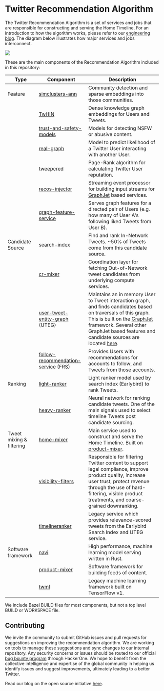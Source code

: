 # Twitter Recommendation Algorithm

The Twitter Recommendation Algorithm is a set of services and jobs that are responsible for constructing and serving the
Home Timeline. For an introduction to how the algorithm works, please refer to our [engineering blog](https://blog.twitter.com/engineering/en_us/topics/open-source/2023/twitter-recommendation-algorithm). The
diagram below illustrates how major services and jobs interconnect.

![](docs/system-diagram.png)

These are the main components of the Recommendation Algorithm included in this repository:

| Type | Component | Description |
|------------|------------|------------|
| Feature | [simclusters-ann](simclusters-ann/README.md) | Community detection and sparse embeddings into those communities. |
|         | [TwHIN](https://github.com/twitter/the-algorithm-ml/blob/main/projects/twhin/README.md) | Dense knowledge graph embeddings for Users and Tweets. |
|         | [trust-and-safety-models](trust_and_safety_models/README.md) | Models for detecting NSFW or abusive content. |
|         | [real-graph](src/scala/com/twitter/interaction_graph/README.md) | Model to predict likelihood of a Twitter User interacting with another User. |
|         | [tweepcred](src/scala/com/twitter/graph/batch/job/tweepcred/README) | Page-Rank algorithm for calculating Twitter User reputation. |
|         | [recos-injector](recos-injector/README.md) | Streaming event processor for building input streams for [GraphJet](https://github.com/twitter/GraphJet) based services. |
|         | [graph-feature-service](graph-feature-service/README.md) | Serves graph features for a directed pair of Users (e.g. how many of User A's following liked Tweets from User B). |
| Candidate Source | [search-index](src/java/com/twitter/search/README.md) | Find and rank In-Network Tweets. ~50% of Tweets come from this candidate source. |
|                  | [cr-mixer](cr-mixer/README.md) | Coordination layer for fetching Out-of-Network tweet candidates from underlying compute services. |
|                  | [user-tweet-entity-graph](src/scala/com/twitter/recos/user_tweet_entity_graph/README.md) (UTEG)| Maintains an in memory User to Tweet interaction graph, and finds candidates based on traversals of this graph. This is built on the [GraphJet](https://github.com/twitter/GraphJet) framework. Several other GraphJet based features and candidate sources are located [here](src/scala/com/twitter/recos). |
|                  | [follow-recommendation-service](follow-recommendations-service/README.md) (FRS)| Provides Users with recommendations for accounts to follow, and Tweets from those accounts. |
| Ranking | [light-ranker](src/python/twitter/deepbird/projects/timelines/scripts/models/earlybird/README.md) | Light ranker model used by search index (Earlybird) to rank Tweets. |
|         | [heavy-ranker](https://github.com/twitter/the-algorithm-ml/blob/main/projects/home/recap/README.md) | Neural network for ranking candidate tweets. One of the main signals used to select timeline Tweets post candidate sourcing. |
| Tweet mixing & filtering | [home-mixer](home-mixer/README.md) | Main service used to construct and serve the Home Timeline. Built on [product-mixer](product-mixer/README.md). |
|                          | [visibility-filters](visibilitylib/README.md) | Responsible for filtering Twitter content to support legal compliance, improve product quality, increase user trust, protect revenue through the use of hard-filtering, visible product treatments, and coarse-grained downranking. |
|                          | [timelineranker](timelineranker/README.md) | Legacy service which provides relevance-scored tweets from the Earlybird Search Index and UTEG service. |
| Software framework | [navi](navi/navi/README.md) | High performance, machine learning model serving written in Rust. |
|                    | [product-mixer](product-mixer/README.md) | Software framework for building feeds of content. |
|                    | [twml](twml/README.md) | Legacy machine learning framework built on TensorFlow v1. |

We include Bazel BUILD files for most components, but not a top level BUILD or WORKSPACE file.

## Contributing

We invite the community to submit GitHub issues and pull requests for suggestions on improving the recommendation algorithm. We are working on tools to manage these suggestions and sync changes to our internal repository. Any security concerns or issues should be routed to our official [bug bounty program](https://hackerone.com/twitter) through HackerOne. We hope to benefit from the collective intelligence and expertise of the global community in helping us identify issues and suggest improvements, ultimately leading to a better Twitter.

Read our blog on the open source initiative [here](https://blog.twitter.com/en_us/topics/company/2023/a-new-era-of-transparency-for-twitter).
